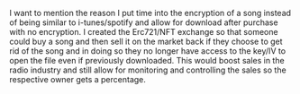 I want to mention the reason I put time into the encryption of a song instead of being similar to i-tunes/spotify and allow for download after purchase with no encryption. I created the Erc721/NFT exchange so that someone could buy a song and then sell it on the market back if they choose to get rid of the song and in doing so they no longer have access to the key/IV to open the file even if previously downloaded. This would boost sales in the radio industry and still allow for monitoring and controlling the sales so the respective owner gets a percentage.

